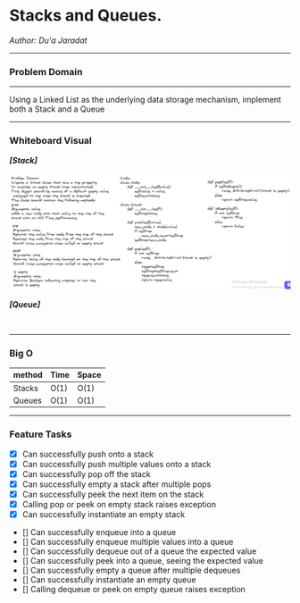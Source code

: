 # Stacks and Queues.


*Author: Du'a Jaradat*

---



### Problem Domain
******
Using a Linked List as the underlying data storage mechanism, implement both a Stack and a Queue


---



### Whiteboard Visual

***[Stack]***

![Stack Class](stack.png)

***[Queue]***

![]()

---



### Big O

| method| Time | Space |
|------ | :----------- | :----------- |
|Stacks  | O(1) |O(1) |
|Queues  | O(1) |O(1) |

---

### Feature Tasks

- [x] Can successfully push onto a stack
- [x] Can successfully push multiple values onto a stack
- [x] Can successfully pop off the stack
- [x] Can successfully empty a stack after multiple pops
- [x] Can successfully peek the next item on the stack
- [x] Calling pop or peek on empty stack raises exception
- [x] Can successfully instantiate an empty stack
- [] Can successfully enqueue into a queue
- [] Can successfully enqueue multiple values into a queue
- [] Can successfully dequeue out of a queue the expected value
- [] Can successfully peek into a queue, seeing the expected value
- [] Can successfully empty a queue after multiple dequeues
- [] Can successfully instantiate an empty queue
- [] Calling dequeue or peek on empty queue raises exception

